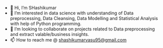 - 👋 Hi, I’m SHashikumar 
- 👀 I’m interested in data science with understanding of Data preprocessing, Data Cleansing, Data Modelling and Statistical Analysis with help of Python programming.
- 💞️ I’m looking to collaborate on projects related to Data preprocessing and extract valable/business insights.
- 📫 How to reach me @ shashikumarvasu95@gmail.com
